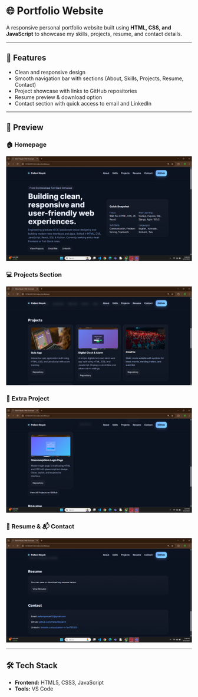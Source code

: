 # 🌐 Portfolio Website

A responsive personal portfolio website built using **HTML, CSS, and JavaScript** to showcase my skills, projects, resume, and contact details.

---

## 🚀 Features 
- Clean and responsive design  
- Smooth navigation bar with sections (About, Skills, Projects, Resume, Contact)
- Project showcase with links to GitHub repositories  
- Resume preview & download option 
- Contact section with quick access to email and LinkedIn  
---
## 📸 Preview

### 🏠 Homepage
![Homepage Screenshot](HomePage.png)

### 💻 Projects Section
![Projects Screenshot](Projects.png)

### 🧩 Extra Project
![Extra Project Screenshot](ExtraProjects.png)

### 📄 Resume & 📬 Contact
![Resume and Contact Screenshot](Resume&Contact.png)

---

## 🛠️ Tech Stack
- **Frontend:** HTML5, CSS3, JavaScript 
- **Tools:** VS Code 
